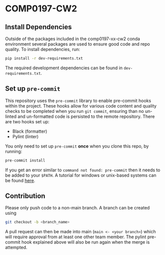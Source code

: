 # COMP0197-CW2

## Install Dependencies
Outside of the packages included in the comp0197-xx-cw2 conda environment several packages are used to ensure good code and repo quality. To install dependencies, run:
```bash
pip install -r dev-requirements.txt
```
The required development dependencies can be found in `dev-requirements.txt`.

## Set up `pre-commit`
This repository uses the `pre-commit` library to enable pre-commit hooks within the project. These hooks allow for various code content and quality checks to be completed when you run `git commit`, ensuring than no un-linted and un-formatted code is persisted to the remote repository. There are two hooks set up:
- Black (formatter)
- Pylint (linter)

You only need to set up `pre-commit` **once** when you clone this repo, by running:
```bash
pre-commit install
```
If you get an error similar to `command not found: pre-commit` then it needs to be added to your `$PATH`. A tutorial for windows or unix-based systems can be found [here](https://graycode.ie/blog/how-to-add-python-pip-to-path/).

## Contribution
Please only push code to a non-main branch. A branch can be created using
```bash
git checkout -b <branch_name>
```
A pull request can then be made into main (`main <- <your branch>`) which will require approval from at least one other team member. The pylint pre-commit hook explained above will also be run again when the merge is attempted.

